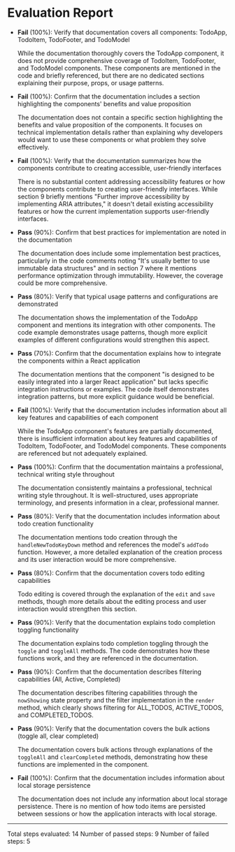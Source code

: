 # Evaluation Report

- **Fail** (100%): Verify that documentation covers all components: TodoApp, TodoItem, TodoFooter, and TodoModel
  
  While the documentation thoroughly covers the TodoApp component, it does not provide comprehensive coverage of TodoItem, TodoFooter, and TodoModel components. These components are mentioned in the code and briefly referenced, but there are no dedicated sections explaining their purpose, props, or usage patterns.

- **Fail** (100%): Confirm that the documentation includes a section highlighting the components' benefits and value proposition
  
  The documentation does not contain a specific section highlighting the benefits and value proposition of the components. It focuses on technical implementation details rather than explaining why developers would want to use these components or what problem they solve effectively.

- **Fail** (100%): Verify that the documentation summarizes how the components contribute to creating accessible, user-friendly interfaces
  
  There is no substantial content addressing accessibility features or how the components contribute to creating user-friendly interfaces. While section 9 briefly mentions "Further improve accessibility by implementing ARIA attributes," it doesn't detail existing accessibility features or how the current implementation supports user-friendly interfaces.

- **Pass** (90%): Confirm that best practices for implementation are noted in the documentation
  
  The documentation does include some implementation best practices, particularly in the code comments noting "It's usually better to use immutable data structures" and in section 7 where it mentions performance optimization through immutability. However, the coverage could be more comprehensive.

- **Pass** (80%): Verify that typical usage patterns and configurations are demonstrated
  
  The documentation shows the implementation of the TodoApp component and mentions its integration with other components. The code example demonstrates usage patterns, though more explicit examples of different configurations would strengthen this aspect.

- **Pass** (70%): Confirm that the documentation explains how to integrate the components within a React application
  
  The documentation mentions that the component "is designed to be easily integrated into a larger React application" but lacks specific integration instructions or examples. The code itself demonstrates integration patterns, but more explicit guidance would be beneficial.

- **Fail** (100%): Verify that the documentation includes information about all key features and capabilities of each component
  
  While the TodoApp component's features are partially documented, there is insufficient information about key features and capabilities of TodoItem, TodoFooter, and TodoModel components. These components are referenced but not adequately explained.

- **Pass** (100%): Confirm that the documentation maintains a professional, technical writing style throughout
  
  The documentation consistently maintains a professional, technical writing style throughout. It is well-structured, uses appropriate terminology, and presents information in a clear, professional manner.

- **Pass** (80%): Verify that the documentation includes information about todo creation functionality
  
  The documentation mentions todo creation through the `handleNewTodoKeyDown` method and references the model's `addTodo` function. However, a more detailed explanation of the creation process and its user interaction would be more comprehensive.

- **Pass** (80%): Confirm that the documentation covers todo editing capabilities
  
  Todo editing is covered through the explanation of the `edit` and `save` methods, though more details about the editing process and user interaction would strengthen this section.

- **Pass** (90%): Verify that the documentation explains todo completion toggling functionality
  
  The documentation explains todo completion toggling through the `toggle` and `toggleAll` methods. The code demonstrates how these functions work, and they are referenced in the documentation.

- **Pass** (90%): Confirm that the documentation describes filtering capabilities (All, Active, Completed)
  
  The documentation describes filtering capabilities through the `nowShowing` state property and the filter implementation in the `render` method, which clearly shows filtering for ALL_TODOS, ACTIVE_TODOS, and COMPLETED_TODOS.

- **Pass** (90%): Verify that the documentation covers the bulk actions (toggle all, clear completed)
  
  The documentation covers bulk actions through explanations of the `toggleAll` and `clearCompleted` methods, demonstrating how these functions are implemented in the component.

- **Fail** (100%): Confirm that the documentation includes information about local storage persistence
  
  The documentation does not include any information about local storage persistence. There is no mention of how todo items are persisted between sessions or how the application interacts with local storage.

---

Total steps evaluated: 14
Number of passed steps: 9
Number of failed steps: 5